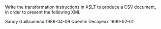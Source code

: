 Write the transformation instructions in XSLT to produce a CSV document, in order to present the following XML

<?xml version="1.0" encoding="UTF-8"?> 
<students> 
  <student SID="1"> 
    <firstName>Sandy</firstName> 
    <lastName>Guillaumeau</lastName> 
    <date>1988-04-09</date> 
  </student> 
  <student SID=“2"> 
    <firstName>Quentin</firstName> 
    <lastName>Decayeux</lastName> 
    <date>1990-02-01</date> 
  </student> 

